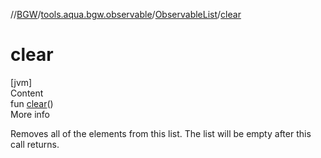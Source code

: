 //[BGW](../../../index.md)/[tools.aqua.bgw.observable](../index.md)/[ObservableList](index.md)/[clear](clear.md)



# clear  
[jvm]  
Content  
fun [clear](clear.md)()  
More info  


Removes all of the elements from this list.  The list will be empty after this call returns.

  



